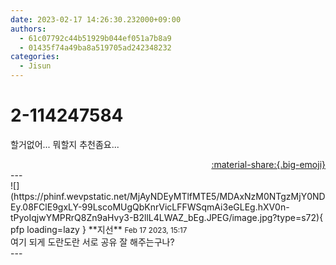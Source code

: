 ```yaml
---
date: 2023-02-17 14:26:30.232000+09:00
authors:
  - 61c07792c44b51929b044ef051a7b8a9
  - 01435f74a49ba8a519705ad242348232
categories:
  - Jisun
---
```


# 2-114247584

<div class="post-container" markdown="1">
<div class="content-container md-sidebar__scrollwrap" markdown="1">

할거없어... 뭐할지 추천좀요...

</div>
</div>

<div style="text-align: right;" markdown="1">
<a href="https://weverse.io/fromis9/fanpost/2-114247584" style="text-align: right;">:material-share:{.big-emoji}</a>
</div>
---

<div class="comments-container md-sidebar__scrollwrap" markdown="1">
<div class="comment" markdown="1">
<div class='id-container' markdown="1">
![](https://phinf.wevpstatic.net/MjAyNDEyMTlfMTE5/MDAxNzM0NTgzMjY0NDEy.08FClE9gxLY-99LscoMUgQbKnrVicLFFWSqmAi3eGLEg.hXV0n-tPyoIqjwYMPRrQ8Zn9aHvy3-B2llL4LWAZ_bEg.JPEG/image.jpg?type=s72){ pfp loading=lazy }
**<span class="artist">지선</span>** <small>Feb 17 2023, 15:17</small><br>
</div>
<div class='comment-body' markdown="1">
여기 되게 도란도란 서로 공유 잘 해주는구나?
</div>
</div>
</div>
---
